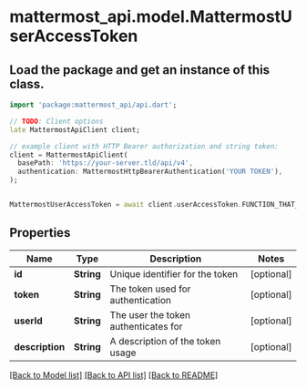 # mattermost_api.model.MattermostUserAccessToken

## Load the package and get an instance of this class.
```dart
import 'package:mattermost_api/api.dart';

// TODO: Client options
late MattermostApiClient client;

// example client with HTTP Bearer authorization and string token:
client = MattermostApiClient(
  basePath: 'https://your-server.tld/api/v4',
  authentication: MattermostHttpBearerAuthentication('YOUR TOKEN'),
);


MattermostUserAccessToken = await client.userAccessToken.FUNCTION_THAT_RETURNS_THIS_CLASS();

```

## Properties
Name | Type | Description | Notes
------------ | ------------- | ------------- | -------------
**id** | **String** | Unique identifier for the token | [optional] 
**token** | **String** | The token used for authentication | [optional] 
**userId** | **String** | The user the token authenticates for | [optional] 
**description** | **String** | A description of the token usage | [optional] 

[[Back to Model list]](../GENERATED_README.md#documentation-for-models) [[Back to API list]](../GENERATED_README.md#documentation-for-api-endpoints) [[Back to README]](../GENERATED_README.md)


